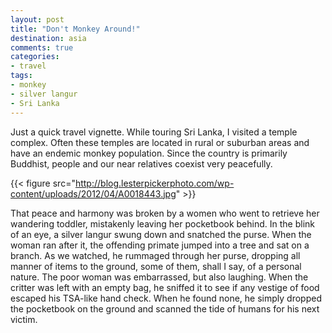 ```yaml
---
layout: post
title: "Don't Monkey Around!"
destination: asia
comments: true
categories:
- travel
tags:
- monkey
- silver langur
- Sri Lanka
---
```

Just a quick travel vignette. While touring Sri Lanka, I visited a temple complex. Often these temples are located in rural or suburban areas and have an endemic monkey population. Since the country is primarily Buddhist, people and our near relatives coexist very peacefully.

{{< figure src="http://blog.lesterpickerphoto.com/wp-content/uploads/2012/04/A0018443.jpg" >}}

That peace and harmony was broken by a women who went to retrieve her wandering toddler, mistakenly leaving her pocketbook behind. In the blink of an eye, a silver langur swung down and snatched the purse. When the woman ran after it, the offending primate jumped into a tree and sat on a branch. As we watched, he rummaged through her purse, dropping all manner of items to the ground, some of them, shall I say, of a personal nature. The poor woman was embarrassed, but also laughing. When the critter was left with an empty bag, he sniffed it to see if any vestige of food escaped his TSA-like hand check. When he found none, he simply dropped the pocketbook on the ground and scanned the tide of humans for his next victim.
